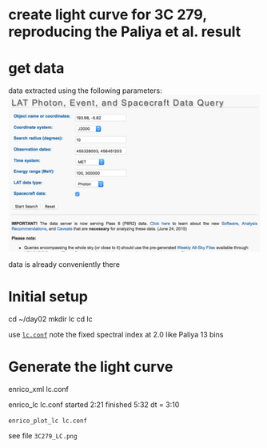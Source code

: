 create light curve for 3C 279, reproducing the Paliya et al. result
======================================

# get data

data extracted using the following parameters:
![](./figures/3c279_query.png)

data is already conveniently there

# Initial setup

cd ~/day02
mkdir lc
cd lc

use [`lc.conf`](./lc.conf)
note the fixed spectral index at 2.0 like Paliya
13 bins

# Generate the light curve


enrico_xml lc.conf

enrico_lc lc.conf
started 2:21
finished 5:32
dt = 3:10

`enrico_plot_lc lc.conf`

see file `3C279_LC.png`
